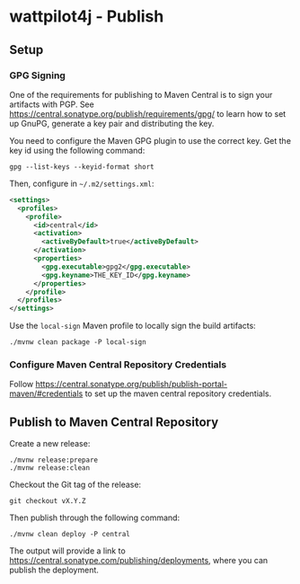 # wattpilot4j - Publish

## Setup

### GPG Signing

One of the requirements for publishing to Maven Central is to sign your artifacts with PGP.
See <https://central.sonatype.org/publish/requirements/gpg/> to learn how to set up GnuPG, generate a key pair and distributing the key.

You need to configure the Maven GPG plugin to use the correct key.
Get the key id using the following command:

```shell
gpg --list-keys --keyid-format short
```

Then, configure in `~/.m2/settings.xml`:

```xml
<settings>
  <profiles>
    <profile>
      <id>central</id>
      <activation>
        <activeByDefault>true</activeByDefault>
      </activation>
      <properties>
        <gpg.executable>gpg2</gpg.executable>
        <gpg.keyname>THE_KEY_ID</gpg.keyname>
      </properties>
    </profile>
  </profiles>
</settings>
```

Use the `local-sign` Maven profile to locally sign the build artifacts:

```shell
./mvnw clean package -P local-sign
```

### Configure Maven Central Repository Credentials

Follow <https://central.sonatype.org/publish/publish-portal-maven/#credentials> to set up the maven central repository credentials.

## Publish to Maven Central Repository

Create a new release:

```shell
./mvnw release:prepare
./mvnw release:clean
```

Checkout the Git tag of the release:

```shell
git checkout vX.Y.Z
```

Then publish through the following command:

```shell
./mvnw clean deploy -P central
```

The output will provide a link to <https://central.sonatype.com/publishing/deployments>, where you can publish the deployment.
